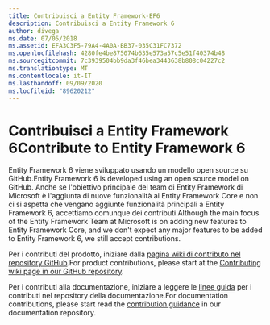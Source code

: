 ```yaml
---
title: Contribuisci a Entity Framework-EF6
description: Contribuisci a Entity Framework 6
author: divega
ms.date: 07/05/2018
ms.assetid: EFA3C3F5-79A4-4A0A-BB37-035C31FC7372
ms.openlocfilehash: 4280fe4be875074b635e573a57c5e51f40374b48
ms.sourcegitcommit: 7c3939504bb9da3f46bea3443638b808c04227c2
ms.translationtype: MT
ms.contentlocale: it-IT
ms.lasthandoff: 09/09/2020
ms.locfileid: "89620212"
---
```

# <a name="contribute-to-entity-framework-6"></a><span data-ttu-id="de12b-103">Contribuisci a Entity Framework 6</span><span class="sxs-lookup"><span data-stu-id="de12b-103">Contribute to Entity Framework 6</span></span>
<span data-ttu-id="de12b-104">Entity Framework 6 viene sviluppato usando un modello open source su GitHub.</span><span class="sxs-lookup"><span data-stu-id="de12b-104">Entity Framework 6 is developed using an open source model on GitHub.</span></span> <span data-ttu-id="de12b-105">Anche se l'obiettivo principale del team di Entity Framework di Microsoft è l'aggiunta di nuove funzionalità ai Entity Framework Core e non ci si aspetta che vengano aggiunte funzionalità principali a Entity Framework 6, accettiamo comunque dei contributi.</span><span class="sxs-lookup"><span data-stu-id="de12b-105">Although the main focus of the Entity Framework Team at Microsoft is on adding new features to Entity Framework Core, and we don't expect any major features to be added to Entity Framework 6, we still accept contributions.</span></span>

<span data-ttu-id="de12b-106">Per i contributi del prodotto, iniziare dalla [pagina wiki di contributo nel repository GitHub](https://github.com/aspnet/EntityFramework6/wiki/Contributing).</span><span class="sxs-lookup"><span data-stu-id="de12b-106">For product contributions, please start at the [Contributing wiki page in our GitHub repository](https://github.com/aspnet/EntityFramework6/wiki/Contributing).</span></span>

<span data-ttu-id="de12b-107">Per i contributi alla documentazione, iniziare a leggere le [linee guida](https://github.com/dotnet/EntityFramework.Docs/blob/master/CONTRIBUTING.md) per i contributi nel repository della documentazione.</span><span class="sxs-lookup"><span data-stu-id="de12b-107">For documentation contributions, please start read the [contribution guidance](https://github.com/dotnet/EntityFramework.Docs/blob/master/CONTRIBUTING.md) in our documentation repository.</span></span>
